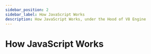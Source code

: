 ```yaml
---
sidebar_position: 2
sidebar_label: How JavaScript Works 
description: How JavaScript Works, under the Hood of V8 Engine
---
```


# How JavaScript Works 
